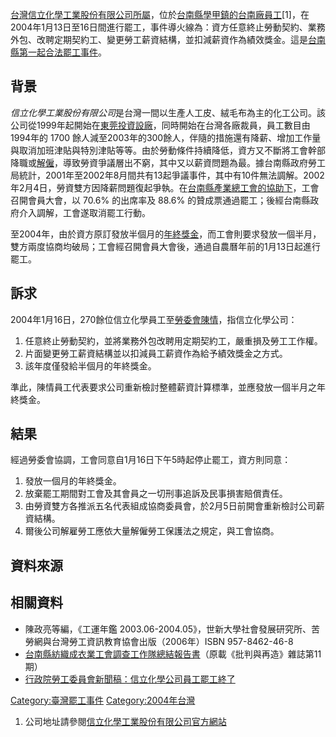 [台灣信立化學工業股份有限公司所屬](../Page/台灣.md "wikilink")，位於[台南縣](../Page/台南縣.md "wikilink")[學甲鎮的台南廠員工](../Page/學甲區.md "wikilink")\[1\]，在2004年1月13日至16日間進行罷工，事件導火線為：資方任意終止勞動契約、業務外包、改聘定期契約工、變更勞工薪資結構，並扣減薪資作為績效獎金。這是[台南縣第一起合法罷工事件](../Page/台南縣.md "wikilink")。

## 背景

*信立化學工業股份有限公司*是台灣一間以生產人工皮、絨毛布為主的化工公司。該公司從1999年起開始在[東莞投資設廠](../Page/東莞.md "wikilink")，同時開始在台灣各廠裁員，員工數目由1994年的
1700
餘人減至2003年的300餘人，伴隨的措施還有降薪、增加工作量與取消加班津貼與特別津貼等等。由於勞動條件持續降低，資方又不斷將工會幹部降職或[解僱](../Page/解僱.md "wikilink")，導致勞資爭議層出不窮，其中又以薪資問題為最。據台南縣政府勞工局統計，2001年至2002年8月間共有13起爭議事件，其中有10件無法調解。2002年2月4日，勞資雙方因降薪問題復起爭執。在[台南縣產業總工會的協助下](../Page/台南縣產業總工會.md "wikilink")，工會召開會員大會，以
70.6% 的出席率及 88.6% 的贊成票通過罷工；後經台南縣政府介入調解，工會遂取消罷工行動。

至2004年，由於資方原訂發放半個月的[年終獎金](../Page/年終獎金.md "wikilink")，而工會則要求發放一個半月，雙方兩度協商均破局；工會經召開會員大會後，通過自農曆年前的1月13日起進行罷工。

## 訴求

2004年1月16日，270餘位信立化學員工至[勞委會陳情](../Page/勞委會.md "wikilink")，指信立化學公司：

1.  任意終止勞動契約，並將業務外包改聘用定期契約工，嚴重損及勞工工作權。
2.  片面變更勞工薪資結構並以扣減員工薪資作為給予績效獎金之方式。
3.  該年度僅發給半個月的年終獎金。

準此，陳情員工代表要求公司重新檢討整體薪資計算標準，並應發放一個半月之年終獎金。

## 結果

經過勞委會協調，工會同意自1月16日下午5時起停止罷工，資方則同意：

1.  發放一個月的年終獎金。
2.  放棄罷工期間對工會及其會員之一切刑事追訴及民事損害賠償責任。
3.  由勞資雙方各推派五名代表組成協商委員會，於2月5日前開會重新檢討公司薪資結構。
4.  爾後公司解雇勞工應依大量解僱勞工保護法之規定，與工會協商。

## 資料來源

<references />

## 相關資料

  - 陳政亮等編，《工運年鑑 2003.06-2004.05》，世新大學社會發展研究所、苦勞網與台灣勞工資訊教育協會出版（2006年）ISBN
    957-8462-46-8
  - [台南縣紡織成衣業工會調查工作隊總結報告書](https://web.archive.org/web/20070927022039/http://www.catholic.org.tw/cicm/cicm_works/Chingjen/1-13.htm)（原載《批判與再造》雜誌第11期）
  - [行政院勞工委員會新聞稿：信立化學公司員工罷工終了](https://web.archive.org/web/20071110030103/http://intra.cla.gov.tw/webcla/claweb.nsf/0/c82568d60032668248256e1d003a3b9d?OpenDocument)

[Category:臺灣罷工事件](https://zh.wikipedia.org/wiki/Category:臺灣罷工事件 "wikilink")
[Category:2004年台灣](https://zh.wikipedia.org/wiki/Category:2004年台灣 "wikilink")

1.  公司地址請參閱[信立化學工業股份有限公司官方網站](http://www.hsinli.com.tw/hsinli.asp)